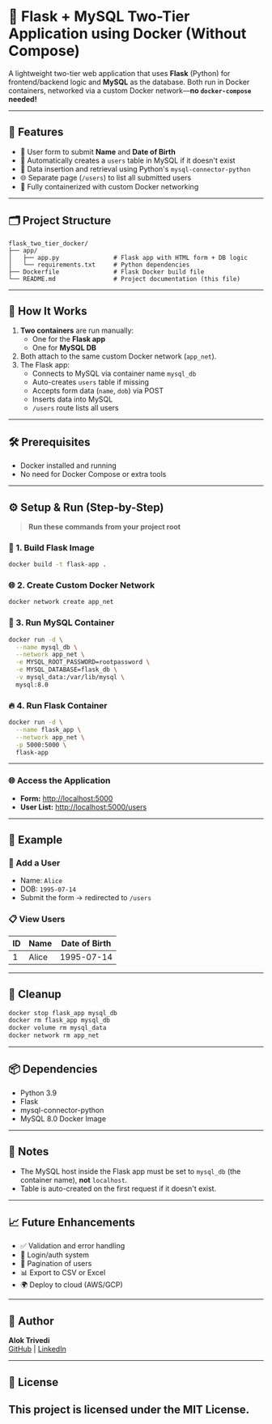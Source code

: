 # 🚀 Flask + MySQL Two-Tier Application using Docker (Without Compose)

A lightweight two-tier web application that uses **Flask** (Python) for frontend/backend logic and **MySQL** as the database. Both run in Docker containers, networked via a custom Docker network—**no `docker-compose` needed!**

---

## 📸 Features

- 🧾 User form to submit **Name** and **Date of Birth**
- 💾 Automatically creates a `users` table in MySQL if it doesn't exist
- 🔁 Data insertion and retrieval using Python's `mysql-connector-python`
- 🌐 Separate page (`/users`) to list all submitted users
- 🐳 Fully containerized with custom Docker networking

---

## 🗂️ Project Structure

```
flask_two_tier_docker/
├── app/
│   ├── app.py               # Flask app with HTML form + DB logic
│   └── requirements.txt     # Python dependencies
├── Dockerfile               # Flask Docker build file
└── README.md                # Project documentation (this file)
```

---

## 🧠 How It Works

1. **Two containers** are run manually:
    - One for the **Flask app**
    - One for **MySQL DB**
2. Both attach to the same custom Docker network (`app_net`).
3. The Flask app:
    - Connects to MySQL via container name `mysql_db`
    - Auto-creates `users` table if missing
    - Accepts form data (`name`, `dob`) via POST
    - Inserts data into MySQL
    - `/users` route lists all users

---

## 🛠️ Prerequisites

- Docker installed and running
- No need for Docker Compose or extra tools

---

## ⚙️ Setup & Run (Step-by-Step)

> **Run these commands from your project root**

### 🧱 1. Build Flask Image

```bash
docker build -t flask-app .
```

### 🌐 2. Create Custom Docker Network

```bash
docker network create app_net
```

### 🐬 3. Run MySQL Container

```bash
docker run -d \
  --name mysql_db \
  --network app_net \
  -e MYSQL_ROOT_PASSWORD=rootpassword \
  -e MYSQL_DATABASE=flask_db \
  -v mysql_data:/var/lib/mysql \
  mysql:8.0
```

### 🔥 4. Run Flask Container

```bash
docker run -d \
  --name flask_app \
  --network app_net \
  -p 5000:5000 \
  flask-app
```

---

### 🌐 Access the Application

- **Form:** [http://localhost:5000](http://localhost:5000)
- **User List:** [http://localhost:5000/users](http://localhost:5000/users)

---

## 🧪 Example

### 👤 Add a User

- Name: `Alice`
- DOB: `1995-07-14`
- Submit the form → redirected to `/users`

### 📋 View Users

| ID | Name  | Date of Birth |
|----|-------|---------------|
| 1  | Alice | 1995-07-14    |

---

## 🧹 Cleanup

```bash
docker stop flask_app mysql_db
docker rm flask_app mysql_db
docker volume rm mysql_data
docker network rm app_net
```

---

## 📦 Dependencies

- Python 3.9
- Flask
- mysql-connector-python
- MySQL 8.0 Docker Image

---

## 📌 Notes

- The MySQL host inside the Flask app must be set to `mysql_db` (the container name), **not** `localhost`.
- Table is auto-created on the first request if it doesn't exist.

---

## 📈 Future Enhancements

- ✅ Validation and error handling
- 🔐 Login/auth system
- 📜 Pagination of users
- 📊 Export to CSV or Excel
- 🌍 Deploy to cloud (AWS/GCP)

---

## 🤝 Author

**Alok Trivedi**  
[GitHub](https://github.com/Alok77it) | [LinkedIn](https://www.linkedin.com/in/aloktrivedi/)

---

## 🏁 License

This project is licensed under the MIT License.
---
